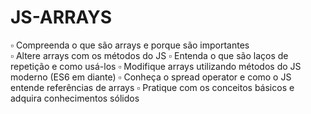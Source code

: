 # JS-ARRAYS

▫ Compreenda o que são arrays e porque são importantes </br>
▫ Altere arrays com os métodos do JS
▫ Entenda o que são laços de repetição e como usá-los
▫ Modifique arrays utilizando métodos do JS moderno (ES6 em diante)
▫ Conheça o spread operator e como o JS entende referências de arrays
▫ Pratique com os conceitos básicos e adquira conhecimentos sólidos
